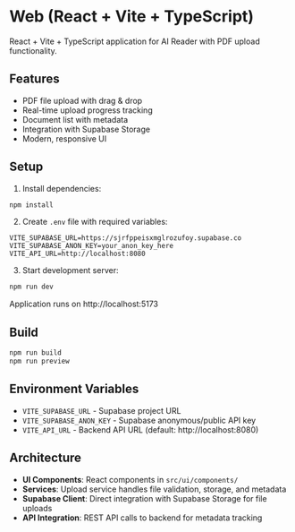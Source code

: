 # Web (React + Vite + TypeScript)

React + Vite + TypeScript application for AI Reader with PDF upload functionality.

## Features

- PDF file upload with drag & drop
- Real-time upload progress tracking
- Document list with metadata
- Integration with Supabase Storage
- Modern, responsive UI

## Setup

1. Install dependencies:
```bash
npm install
```

2. Create `.env` file with required variables:
```
VITE_SUPABASE_URL=https://sjrfppeisxmglrozufoy.supabase.co
VITE_SUPABASE_ANON_KEY=your_anon_key_here
VITE_API_URL=http://localhost:8080
```

3. Start development server:
```bash
npm run dev
```

Application runs on http://localhost:5173

## Build

```bash
npm run build
npm run preview
```

## Environment Variables

- `VITE_SUPABASE_URL` - Supabase project URL
- `VITE_SUPABASE_ANON_KEY` - Supabase anonymous/public API key
- `VITE_API_URL` - Backend API URL (default: http://localhost:8080)

## Architecture

- **UI Components**: React components in `src/ui/components/`
- **Services**: Upload service handles file validation, storage, and metadata
- **Supabase Client**: Direct integration with Supabase Storage for file uploads
- **API Integration**: REST API calls to backend for metadata tracking
